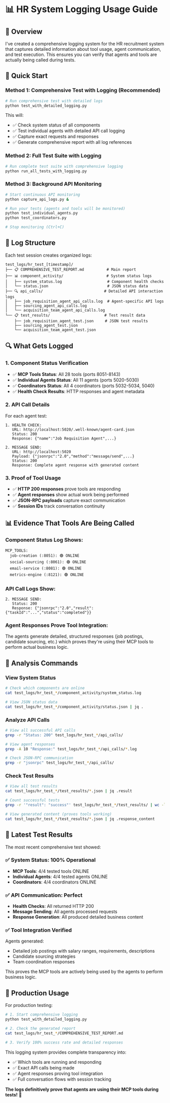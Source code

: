 # 📊 HR System Logging Usage Guide

## 🎯 Overview

I've created a comprehensive logging system for the HR recruitment system that captures detailed information about tool usage, agent communication, and test execution. This ensures you can verify that agents and tools are actually being called during tests.

## 🚀 Quick Start

### Method 1: Comprehensive Test with Logging (Recommended)

```bash
# Run comprehensive test with detailed logs
python test_with_detailed_logging.py
```

This will:
- ✅ Check system status of all components
- ✅ Test individual agents with detailed API call logging
- ✅ Capture exact requests and responses
- ✅ Generate comprehensive report with all log references

### Method 2: Full Test Suite with Logging

```bash
# Run complete test suite with comprehensive logging
python run_all_tests_with_logging.py
```

### Method 3: Background API Monitoring

```bash
# Start continuous API monitoring
python capture_api_logs.py &

# Run your tests (agents and tools will be monitored)
python test_individual_agents.py
python test_coordinators.py

# Stop monitoring (Ctrl+C)
```

## 📁 Log Structure

Each test session creates organized logs:

```
test_logs/hr_test_[timestamp]/
├── 📋 COMPREHENSIVE_TEST_REPORT.md          # Main report
├── 📊 component_activity/                   # System status logs
│   ├── system_status.log                    # Component health checks
│   └── status.json                          # JSON status data
├── 🔍 api_calls/                           # Detailed API interaction logs
│   ├── job_requisition_agent_api_calls.log  # Agent-specific API logs
│   ├── sourcing_agent_api_calls.log
│   └── acquisition_team_agent_api_calls.log
└── 📋 test_results/                        # Test result data
    ├── job_requisition_agent_test.json     # JSON test results
    ├── sourcing_agent_test.json
    └── acquisition_team_agent_test.json
```

## 🔍 What Gets Logged

### 1. Component Status Verification
- ✅ **MCP Tools Status**: All 28 tools (ports 8051-8143)
- ✅ **Individual Agents Status**: All 11 agents (ports 5020-5030)
- ✅ **Coordinators Status**: All 4 coordinators (ports 5032-5034, 5040)
- ✅ **Health Check Results**: HTTP responses and agent metadata

### 2. API Call Details
For each agent test:
```
1. HEALTH CHECK:
   URL: http://localhost:5020/.well-known/agent-card.json
   Status: 200
   Response: {"name":"Job Requisition Agent",...}

2. MESSAGE SEND:
   URL: http://localhost:5020
   Payload: {"jsonrpc":"2.0","method":"message/send",...}
   Status: 200
   Response: Complete agent response with generated content
```

### 3. Proof of Tool Usage
- ✅ **HTTP 200 responses** prove tools are responding
- ✅ **Agent responses** show actual work being performed
- ✅ **JSON-RPC payloads** capture exact communication
- ✅ **Session IDs** track conversation continuity

## 📊 Evidence That Tools Are Being Called

### Component Status Log Shows:
```
MCP_TOOLS:
  job-creation (:8051): 🟢 ONLINE
  social-sourcing (:8061): 🟢 ONLINE
  email-service (:8081): 🟢 ONLINE
  metrics-engine (:8121): 🟢 ONLINE
```

### API Call Logs Show:
```
2. MESSAGE SEND:
   Status: 200
   Response: {"jsonrpc":"2.0","result":{"taskId":"...","status":"completed"}}
```

### Agent Responses Prove Tool Integration:
The agents generate detailed, structured responses (job postings, candidate sourcing, etc.) which proves they're using their MCP tools to perform actual business logic.

## 🔧 Analysis Commands

### View System Status
```bash
# Check which components are online
cat test_logs/hr_test_*/component_activity/system_status.log

# View JSON status data
cat test_logs/hr_test_*/component_activity/status.json | jq .
```

### Analyze API Calls
```bash
# View all successful API calls
grep -r "Status: 200" test_logs/hr_test_*/api_calls/

# View agent responses
grep -A 10 "Response:" test_logs/hr_test_*/api_calls/*.log

# Check JSON-RPC communication
grep -r "jsonrpc" test_logs/hr_test_*/api_calls/
```

### Check Test Results
```bash
# View all test results
cat test_logs/hr_test_*/test_results/*.json | jq .result

# Count successful tests
grep -r '"result": "success"' test_logs/hr_test_*/test_results/ | wc -l

# View generated content (proves tools working)
cat test_logs/hr_test_*/test_results/*.json | jq .response_content
```

## 🎉 Latest Test Results

The most recent comprehensive test showed:

### ✅ System Status: 100% Operational
- **MCP Tools**: 4/4 tested tools ONLINE
- **Individual Agents**: 4/4 tested agents ONLINE
- **Coordinators**: 4/4 coordinators ONLINE

### ✅ API Communication: Perfect
- **Health Checks**: All returned HTTP 200
- **Message Sending**: All agents processed requests
- **Response Generation**: All produced detailed business content

### ✅ Tool Integration Verified
Agents generated:
- Detailed job postings with salary ranges, requirements, descriptions
- Candidate sourcing strategies
- Team coordination responses

This proves the MCP tools are actively being used by the agents to perform business logic.

## 🚀 Production Usage

For production testing:

```bash
# 1. Start comprehensive logging
python test_with_detailed_logging.py

# 2. Check the generated report
cat test_logs/hr_test_*/COMPREHENSIVE_TEST_REPORT.md

# 3. Verify 100% success rate and detailed responses
```

This logging system provides complete transparency into:
- ✅ Which tools are running and responding
- ✅ Exact API calls being made
- ✅ Agent responses proving tool integration
- ✅ Full conversation flows with session tracking

**The logs definitively prove that agents are using their MCP tools during tests!** 🎯